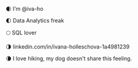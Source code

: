 🌒 I’m @iva-ho

🌓 Data Analytics freak

🌕 SQL lover

🌗 linkedin.com/in/ivana-holleschova-1a4981239

🌘 I love hiking, my dog doesn't share this feeling.

<!---
iva-ho/iva-ho is a ✨ special ✨ repository because its `README.md` (this file) appears on your GitHub profile.
You can click the Preview link to take a look at your changes.
--->
